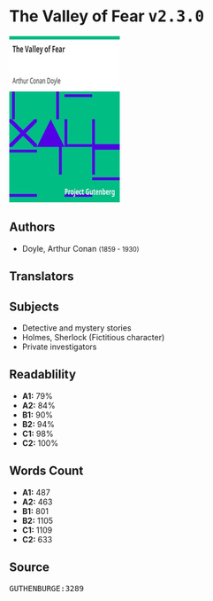 # The Valley of Fear <kbd>v2.3.0</kbd>

![](./cover.medium.jpg "")

## Authors


 - Doyle, Arthur Conan <small>(1859 - 1930)</small>

## Translators



## Subjects


 - Detective and mystery stories
 - Holmes, Sherlock (Fictitious character)
 - Private investigators

## Readablility


 - **A1:** 79%
 - **A2:** 84%
 - **B1:** 90%
 - **B2:** 94%
 - **C1:** 98%
 - **C2:** 100%

## Words Count


 - **A1:** 487
 - **A2:** 463
 - **B1:** 801
 - **B2:** 1105
 - **C1:** 1109
 - **C2:** 633

## Source


<kbd>GUTHENBURGE:3289</kbd>
